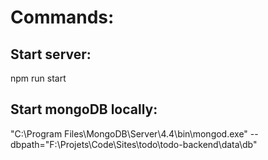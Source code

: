 
# Commands:
## Start server:
npm run start

## Start mongoDB locally:
"C:\Program Files\MongoDB\Server\4.4\bin\mongod.exe" --dbpath="F:\Projets\Code\Sites\todo\todo-backend\data\db"